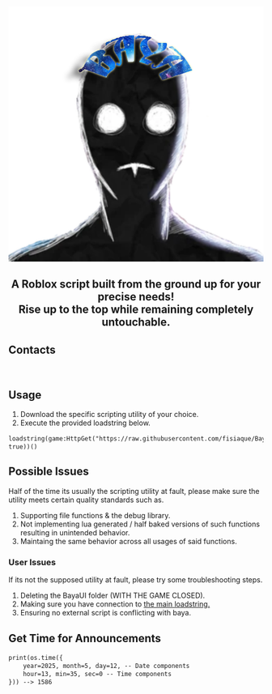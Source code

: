 <p align="center">
  <picture>
    <source media="(prefers-color-scheme: dark)" srcset="./README/bayalogo-white.png">
    <source media="(prefers-color-scheme: light)" srcset="./README/bayalogo-dark.png">
    <img alt="baya logo" src="./README/bayalogo.png">
  </picture>
</p>
<h2 align="center">
  A Roblox script built from the ground up for your precise needs!
  <br/>
  Rise up to the top while remaining completely untouchable.
</h2>

## Contacts
<br/>

## Usage
1. Download the specific scripting utility of your choice.
2. Execute the provided loadstring below.
```luau
loadstring(game:HttpGet("https://raw.githubusercontent.com/fisiaque/BayaForRobloxTest/main/loader.lua", true))()
```

## Possible Issues
Half of the time its usually the scripting utility at fault, please make sure the utility meets certain quality standards such as.
1. Supporting file functions & the debug library.
2. Not implementing lua generated / half baked versions of such functions resulting in unintended behavior.
3. Maintaing the same behavior across all usages of said functions.
### User Issues
If its not the supposed utility at fault, please try some troubleshooting steps.
1. Deleting the BayaUI folder (WITH THE GAME CLOSED).
2. Making sure you have connection to [the main loadstring.](https://raw.githubusercontent.com/fisiaque/BayaForRobloxTest/refs/heads/main/loader.lua)
3. Ensuring no external script is conflicting with baya.

## Get Time for Announcements
```luau
print(os.time({
	year=2025, month=5, day=12, -- Date components
	hour=13, min=35, sec=0 -- Time components
})) --> 1586
```
